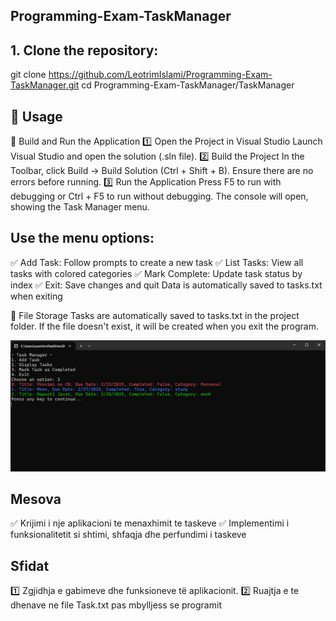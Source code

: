 ## Programming-Exam-TaskManager

## 1. Clone the repository:

   git clone https://github.com/LeotrimIslami/Programming-Exam-TaskManager.git
   cd Programming-Exam-TaskManager/TaskManager
   
 ## 📌 Usage
🔧 Build and Run the Application
 1️⃣ Open the Project in Visual Studio
Launch Visual Studio and open the solution (.sln file).
 2️⃣ Build the Project
In the Toolbar, click Build → Build Solution (Ctrl + Shift + B).
Ensure there are no errors before running.
 3️⃣ Run the Application
Press F5 to run with debugging or Ctrl + F5 to run without debugging.
The console will open, showing the Task Manager menu.

## Use the menu options:
 ✅ Add Task: Follow prompts to create a new task
 ✅ List Tasks: View all tasks with colored categories
 ✅ Mark Complete: Update task status by index
✅ Exit: Save changes and quit
Data is automatically saved to tasks.txt when exiting

 📂 File Storage
Tasks are automatically saved to tasks.txt in the project folder.
If the file doesn't exist, it will be created when you exit the program.


![Task Manager Screenshot](./Images/TaskManager.png)




## Mesova
 ✅ Krijimi i nje aplikacioni te menaxhimit te taskeve
 ✅ Implementimi i funksionalitetit si shtimi, shfaqja dhe perfundimi i taskeve

## Sfidat
 1️⃣ Zgjidhja e gabimeve dhe funksioneve të aplikacionit.
 2️⃣ Ruajtja e te dhenave ne file Task.txt pas mbylljess se programit
